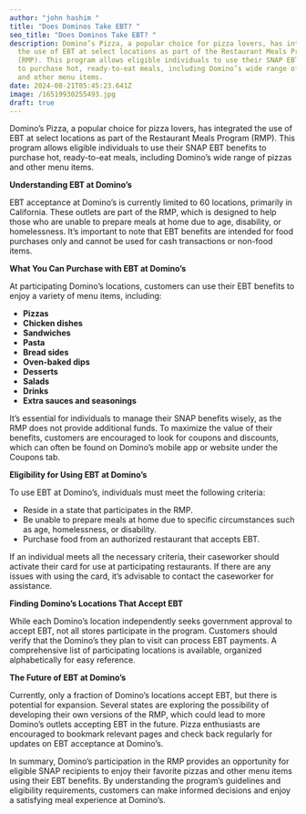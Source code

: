 ```yaml
---
author: "john hashim "
title: "Does Dominos Take EBT? "
seo_title: "Does Dominos Take EBT? "
description: Domino’s Pizza, a popular choice for pizza lovers, has integrated
  the use of EBT at select locations as part of the Restaurant Meals Program
  (RMP). This program allows eligible individuals to use their SNAP EBT benefits
  to purchase hot, ready-to-eat meals, including Domino’s wide range of pizzas
  and other menu items.
date: 2024-08-21T05:45:23.641Z
image: /16519930255493.jpg
draft: true
---
```

Domino’s Pizza, a popular choice for pizza lovers, has integrated the use of EBT at select locations as part of the Restaurant Meals Program (RMP). This program allows eligible individuals to use their SNAP EBT benefits to purchase hot, ready-to-eat meals, including Domino’s wide range of pizzas and other menu items.

**Understanding EBT at Domino’s**

EBT acceptance at Domino’s is currently limited to 60 locations, primarily in California. These outlets are part of the RMP, which is designed to help those who are unable to prepare meals at home due to age, disability, or homelessness. It’s important to note that EBT benefits are intended for food purchases only and cannot be used for cash transactions or non-food items.

**What You Can Purchase with EBT at Domino’s**

At participating Domino’s locations, customers can use their EBT benefits to enjoy a variety of menu items, including:

* **Pizzas**
* **Chicken dishes**
* **Sandwiches**
* **Pasta**
* **Bread sides**
* **Oven-baked dips**
* **Desserts**
* **Salads**
* **Drinks**
* **Extra sauces and seasonings**

It’s essential for individuals to manage their SNAP benefits wisely, as the RMP does not provide additional funds. To maximize the value of their benefits, customers are encouraged to look for coupons and discounts, which can often be found on Domino’s mobile app or website under the Coupons tab.

**Eligibility for Using EBT at Domino’s**

To use EBT at Domino’s, individuals must meet the following criteria:

* Reside in a state that participates in the RMP.
* Be unable to prepare meals at home due to specific circumstances such as age, homelessness, or disability.
* Purchase food from an authorized restaurant that accepts EBT.

If an individual meets all the necessary criteria, their caseworker should activate their card for use at participating restaurants. If there are any issues with using the card, it’s advisable to contact the caseworker for assistance.

**Finding Domino’s Locations That Accept EBT**

While each Domino’s location independently seeks government approval to accept EBT, not all stores participate in the program. Customers should verify that the Domino’s they plan to visit can process EBT payments. A comprehensive list of participating locations is available, organized alphabetically for easy reference.

**The Future of EBT at Domino’s**

Currently, only a fraction of Domino’s locations accept EBT, but there is potential for expansion. Several states are exploring the possibility of developing their own versions of the RMP, which could lead to more Domino’s outlets accepting EBT in the future. Pizza enthusiasts are encouraged to bookmark relevant pages and check back regularly for updates on EBT acceptance at Domino’s.

In summary, Domino’s participation in the RMP provides an opportunity for eligible SNAP recipients to enjoy their favorite pizzas and other menu items using their EBT benefits. By understanding the program’s guidelines and eligibility requirements, customers can make informed decisions and enjoy a satisfying meal experience at Domino’s.